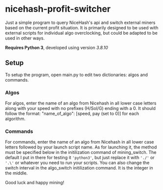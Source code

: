 # nicehash-profit-switcher
Just a simple program to query NiceHash's api and switch external miners based on the current profit situation.
It is primarily designed to be used with external scripts for individual algo overclocking, but could be 
adapted to be used in other ways.

**Requires Python 3**, developed using version *3.8.10*

## Setup
To setup the program, open main.py to edit two dictionaries: algos and commands.

### Algos
For algos, enter the name of an algo from Nicehash in all lower case letters along with your speed with no prefixes (H/Sol/G)
ending with a 0. It should follow the format: "name_of_algo": [speed, pay (set to 0)] for each algorithm. 

### Commands
For commands, enter the name of an algo from Nicehash in all lower case letters followed by your launch script name. 
As for launching it, the method must be specified below in the initilization command of mining_switch. The default I put in there
for testing it ```'python3'```, but just replace it with ```'./'``` or ```'.\'``` or whatever you need to run your scripts. 
You can also change the switch interval in the algo_switch initilization command. It is the integer in the middle.

Good luck and happy mining!
